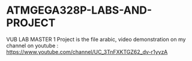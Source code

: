 # ATMGEGA328P-LABS-AND-PROJECT
VUB LAB MASTER 1
Project is the file arabic, video demonstration on my channel on youtube : https://www.youtube.com/channel/UC_3TnFXKTGZ62_dv-r1yyzA

